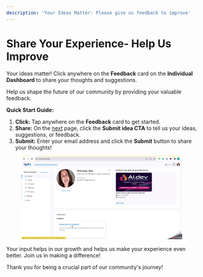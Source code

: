 ```yaml
---
description: 'Your Ideas Matter: Please give us feedback to improve'
---
```


# Share Your Experience- Help Us Improve

Your ideas matter! Click anywhere on the **Feedback** card on the **Individual Dashboard** to share your thoughts and suggestions.

Help us shape the future of our community by providing your valuable feedback.&#x20;

**Quick Start Guide:**

1. **Click:** Tap anywhere on the **Feedback** card to get started.
2. **Share:** On the [next](https://portal.productboard.com/linuxfoundation/3-suggestion-box/tabs/21-under-consideration) page, click the **Submit idea CTA** to tell us your ideas, suggestions, or feedback.
3. **Submit:** Enter your email address and click the **Submit** button to share your thoughts!

<figure><img src="../.gitbook/assets/Feedback.gif" alt=""><figcaption></figcaption></figure>

Your input helps in our growth and helps us make your experience even better. Join us in making a difference!

Thank you for being a crucial part of our community's journey!
